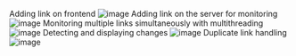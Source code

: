 Adding link on frontend
![image](https://github.com/kashyapsoni3010/URLtracker/assets/92846525/31b485f4-5563-4976-9561-f17521da8dce)
Adding link on the server for monitoring
![image](https://github.com/kashyapsoni3010/URLtracker/assets/92846525/ba8604f8-812d-4342-80ca-5daa1010d3e5)
Monitoring multiple links simultaneously with multithreading
![image](https://github.com/kashyapsoni3010/URLtracker/assets/92846525/33103673-f132-42e5-978d-dbe8d8f86db7)
Detecting and displaying changes
![image](https://github.com/kashyapsoni3010/URLtracker/assets/92846525/66dd50dc-5fd8-4089-bb73-8ceac4b985fb)
Duplicate link handling
![image](https://github.com/kashyapsoni3010/URLtracker/assets/92846525/8fa2c4e7-c742-4fb1-a2f5-93949999e489)

